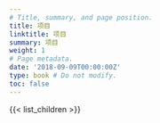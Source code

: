 ```yaml
---
# Title, summary, and page position.
title: 项目
linktitle: 项目
summary: 项目
weight: 1
# Page metadata.
date: '2018-09-09T00:00:00Z'
type: book # Do not modify.
toc: false
---
```


{{< list_children >}}